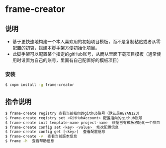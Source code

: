 # frame-creator

## 说明

- 基于更快速地构建一个本人喜欢用的初始项目模板，而不是复制粘贴或者从零配置的初衷，搭建本脚手架方便初始化项目。
- 此脚手架可以配置某个指定的gitHub账号，从而从里面下载项目模板（通常使用时设置为自己的账号，里面有自己配置好的模板项目）

### 安装

```bash
$ cnpm install -g frame-creator
```

## 指令说明

```bash
$ frame-create registry 查看当前指向的github账号（默认是HEYAN123）
$ frame-create registry set <GitHubAccount> 配置指向的github账号
$ frame-create init template-name project-name  根据已有模板初始化一个项目
$ frame-create config set <key> <value>  修改配置信息
$ frame-create config get [<key>]  查看配置信息
$ frame-create -v  查看当前版本信息
$ frame -h  查看帮助信息
```